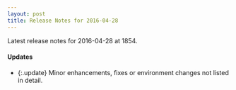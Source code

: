 ```yaml
---
layout: post
title: Release Notes for 2016-04-28
---
```


Latest release notes for 2016-04-28 at 1854.

<div class='updates' markdown='1'>

#### Updates

- {:.update} Minor enhancements, fixes or environment changes not listed in detail.

</div>


